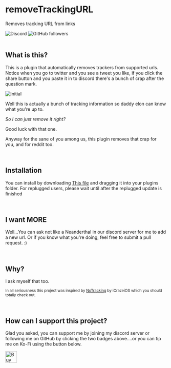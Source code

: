 <div style="align: center;">
    <h1>removeTrackingURL</h1>
    <p>Removes tracking URL from links</p>
    <img alt="Discord" src="https://img.shields.io/discord/939479619587952640?logo=discord&style=for-the-badge">  <img alt="GitHub followers" src="https://img.shields.io/github/followers/wotanut?logo=github&style=for-the-badge">
</div>

<br>

<div style="align: center;">
    <h2> What is this?</h2>
    <p> This is a plugin that automatically removes trackers from supported urls. Notice when you go to twitter and you see a tweet you like, if you click the share button and you paste it in to discord there's a bunch of crap after the question mark. </p>
    <img src="imgs/inital.png>" alt="initial"></img>
    <p>Well this is actually a bunch of tracking information so daddy elon can know what you're up to.</p>
    <p> <i> So I can just remove it right? </i></p>
    <p> Good luck with that one. </p>
    <p> Anyway for the sane of you among us, this plugin removes that crap for you, and for reddit too. </p>
</div>

<br>

<div style="align: center;">
    <h2>Installation </h2>
    <p>You can install by downloading <a href="https://github.com/wotanut/BetterDiscordStuff/blob/main/plugins/removeTrackingURL/dist/removeTrackingURL.plugin.js">This file</a> and dragging it into your plugins folder. For replugged users, please wait until after the replugged update is finished</p>
</div>

<br>

<div style="align: center;">
    <h2> I want MORE </h2>
    <p> Well...You can ask not like a Neanderthal in our discord server for me to add a new url. Or if you know what you're doing, feel free to submit a pull request. :)</p>
</div>

<br>

<div style="align: center;">
    <h2>Why?</h2>
    <p> I ask myself that too.</p>
    <p><small>In all seriousness this project was inspired by <a href="https://github.com/iCrazeiOS/Enmity-Plugins/tree/main/Plugins/NoTracking">NoTracking</a> by iCrazeiOS which you should totally check out. </small></p>
</div>

<br>

<div style="align: center;">
    <h2> How can I support this project? </h2>
    <p> Glad you asked, you can support me by joining my discord server or following me on GitHub by clicking the two badges above....or you can tip me on Ko-Fi using the button below. </p>
    <a href='https://ko-fi.com/K3K4EPV8X' target='_blank'><img height='36' style='border:0px;height:36px;' src='https://storage.ko-fi.com/cdn/kofi1.png?v=3' border='0' alt='Buy Me a Coffee at ko-fi.com' /></a>
</div>
